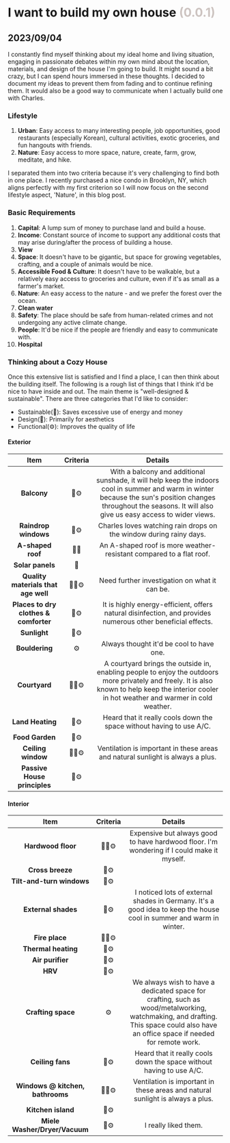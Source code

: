 # I want to build my own house <span style="color:#CDC4C1"> (0.0.1) </span>
## 2023/09/04

I constantly find myself thinking about my ideal home and living situation, engaging in passionate debates within my own mind about the location, materials, and design of the house I'm going to build. It might sound a bit crazy, but I can spend hours immersed in these thoughts. I decided to document my ideas to prevent them from fading and to continue refining them. It would also be a good way to communicate when I actually build one with Charles.

### Lifestyle
1. **Urban**: Easy access to many interesting people, job opportunities, good restaurants (especially Korean), cultural activities, exotic groceries, and fun hangouts with friends.
2. **Nature**: Easy access to more space, nature, create, farm, grow, meditate, and hike.

I separated them into two criteria because it's very challenging to find both in one place. I recently purchased a nice condo in Brooklyn, NY, which aligns perfectly with my first criterion so I will now focus on the second lifestyle aspect, 'Nature', in this blog post.

### Basic Requirements
1. **Capital**: A lump sum of money to purchase land and build a house.
2. **Income**: Constant source of income to support any additional costs that may arise during/after the process of building a house.
3. **View**
4. **Space**: It doesn't have to be gigantic, but space for growing vegetables, crafting, and a couple of animals would be nice.
5. **Accessible Food & Culture**: It doesn't have to be walkable, but a relatively easy access to groceries and culture, even if it's as small as a farmer's market.
6. **Nature**: An easy access to the nature - and we prefer the forest over the ocean.
7. **Clean water**
8. **Safety**: The place should be safe from human-related crimes and not undergoing any active climate change.
9. **People**: It'd be nice if the people are friendly and easy to communicate with.
10. **Hospital**

### Thinking about a Cozy House
Once this extensive list is satisfied and I find a place, I can then think about the building itself. The following is a rough list of things that I think it'd be nice to have inside and out. The main theme is "well-designed & sustainable". There are three categories that I'd like to consider:
- Sustainable(🌳): Saves excessive use of energy and money
- Design(💅): Primarily for aesthetics
- Functional(⚙️): Improves the quality of life

#### Exterior
| Item | Criteria | Details |
|:---:|:---:|:---:|
| **Balcony** | 🌳⚙️ | With a balcony and additional sunshade, it will help keep the indoors cool in summer and warm in winter because the sun's position changes throughout the seasons. It will also give us easy access to wider views. |
| **Raindrop windows** | 💅⚙️ | Charles loves watching rain drops on the window during rainy days. |
| **A-shaped roof** | 🌳💅 | An A-shaped roof is more weather-resistant compared to a flat roof. |
| **Solar panels** | 🌳 |  |
| **Quality materials that age well** | 🌳💅⚙️ | Need further investigation on what it can be. |
| **Places to dry clothes & comforter** | 🌳⚙️ | It is highly energy-efficient, offers natural disinfection, and provides numerous other beneficial effects. |
| **Sunlight** | 🌳⚙️ |  |
| **Bouldering** | ⚙️ | Always thought it'd be cool to have one. |
| **Courtyard** | 🌳💅⚙️ | A courtyard brings the outside in, enabling people to enjoy the outdoors more privately and freely. It is also known to help keep the interior cooler in hot weather and warmer in cold weather. |
| **Land Heating** | 🌳⚙️ | Heard that it really cools down the space without having to use A/C. |
| **Food Garden**  | 🌳⚙️ |  |
| **Ceiling window** | 🌳💅⚙️ | Ventilation is important in these areas and natural sunlight is always a plus. |
| **Passive House principles** | 🌳⚙️ |  |

#### Interior
| Item | Criteria | Details |
|:---:|:---:|:---:|
| **Hardwood floor** | 🌳💅⚙️ | Expensive but always good to have hardwood floor. I'm wondering if I could make it myself. |
| **Cross breeze** | 🌳⚙️ |  |
| **Tilt-and-turn windows** | 🌳⚙️ |  |
| **External shades** | 🌳⚙️ | I noticed lots of external shades in Germany. It's a good idea to keep the house cool in summer and warm in winter. |
| **Fire place** | 🌳💅⚙️ |  |
| **Thermal heating** | 🌳⚙️ |  |
| **Air purifier** | 🌳⚙️ |  |
| **HRV** | 🌳⚙️ |  |
| **Crafting space** | ⚙️ | We always wish to have a dedicated space for crafting, such as wood/metalworking, watchmaking, and drafting. This space could also have an office space if needed for remote work. |
| **Ceiling fans** | 🌳⚙️ | Heard that it really cools down the space without having to use A/C. |
| **Windows @ kitchen, bathrooms** | 🌳💅⚙️ | Ventilation is important in these areas and natural sunlight is always a plus. |
| **Kitchen island** | 💅⚙️ |  |
| **Miele Washer/Dryer/Vacuum** | 💅⚙️ | I really liked them. |